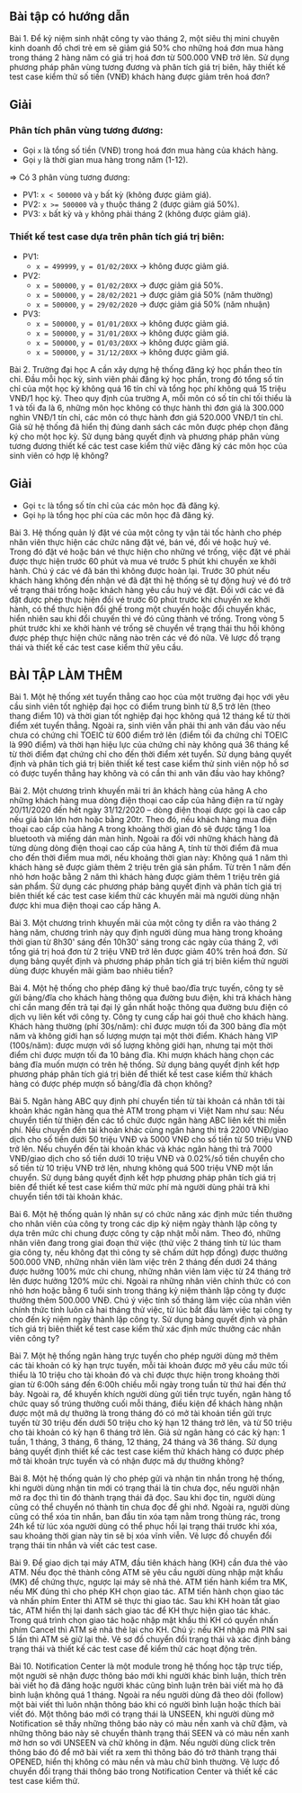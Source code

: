 ## Bài tập có hướng dẫn

Bài 1. Để kỷ niệm sinh nhật công ty vào tháng 2, một siêu thị mini chuyên kinh doanh đồ chơi trẻ em sẽ giảm giá 50% cho những hoá đơn mua hàng trong tháng 2 hàng năm có giá trị hoá đơn từ 500.000 VNĐ trở lên. Sử dụng phương pháp phân vùng tương đương và phân tích giá trị biên, hãy thiết kế test case kiểm thử số tiền (VNĐ) khách hàng được giảm trên hoá đơn?

## Giải

### Phân tích phân vùng tương đương:
- Gọi `x` là tổng số tiền (VNĐ) trong hoá đơn mua hàng của khách hàng.
- Gọi `y` là thời gian mua hàng trong năm (1-12).

=> Có 3 phân vùng tương đương:
- PV1: `x < 500000` và `y` bất kỳ (không được giảm giá).
- PV2: `x >= 500000` và `y` thuộc tháng 2 (được giảm giá 50%).
- PV3: `x` bất kỳ và `y` không phải tháng 2 (không được giảm giá).

### Thiết kế test case dựa trên phân tích giá trị biên:
- PV1: 
    - `x = 499999`, `y = 01/02/20XX` -> không được giảm giá.
- PV2:
    - `x = 500000`, `y = 01/02/20XX` -> được giảm giá 50%.
    - `x = 500000`, `y = 28/02/2021` -> được giảm giá 50% (năm thường)
    - `x = 500000`, `y = 29/02/2020` -> được giảm giá 50% (năm nhuận)
- PV3:
    - `x = 500000`, `y = 01/01/20XX` -> không được giảm giá.
    - `x = 500000`, `y = 31/01/20XX` -> không được giảm giá.
    - `x = 500000`, `y = 01/03/20XX` -> không được giảm giá.
    - `x = 500000`, `y = 31/12/20XX` -> không được giảm giá.



Bài 2. Trường đại học A cần xây dựng hệ thống đăng ký học phần theo tín chỉ. Đầu mỗi học kỳ, sinh viên phải đăng ký học phần, trong đó tổng số tín chỉ của một học kỳ không quá 16 tín chỉ và tổng học phí không quá 15 triệu VNĐ/1 học kỳ. Theo quy định của trường A, mỗi môn có số tín chỉ tối thiểu là 1 và tối đa là 6, những môn học không có thực hành thì đơn giá là 300.000 nghìn VNĐ/1 tín chỉ, các môn có thực hành đơn giá 520.000 VNĐ/1 tín chỉ. Giả sử hệ thống đã hiển thị đúng danh sách các môn được phép chọn đăng ký cho một học kỳ. Sử dụng bảng quyết định và phương pháp phân vùng tương đương thiết kế các test case kiểm thử việc đăng ký các môn học của sinh viên có hợp lệ không?

## Giải

- Gọi `tc` là tổng số tín chỉ của các môn học đã đăng ký.
- Gọi `hp` là tổng học phí của các môn học đã đăng ký.




Bài 3. Hệ thống quản lý đặt vé của một công ty vận tải tốc hành cho phép nhân viên thực hiện các chức năng đặt vé, bán vé, đổi vé hoặc huỷ vé. Trong đó đặt vé hoặc bán vé thực hiện cho những vé trống, việc đặt vé phải được thực hiện trước 60 phút và mua vé trước 5 phút khi chuyến xe khởi hành. Chú ý các vé đã bán thì không được hoàn lại. Trước 30 phút nếu khách hàng không đến nhận vé đã đặt thì hệ thống sẽ tự động huỷ vé đó trở về trạng thái trống hoặc khách hàng yêu cầu huỷ vé đặt. Đối với các vé đã đặt được phép thực hiện đổi vé trước 60 phút trước khi chuyến xe khởi hành, có thể thực hiện đổi ghế trong một chuyến hoặc đổi chuyến khác, hiển nhiên sau khi đổi chuyến thì vé đó cũng thành vé trống. Trong vòng 5 phút trước khi xe khởi hành vé trống sẽ chuyển về trạng thái thu hồi không được phép thực hiện chức năng nào trên các vé đó nữa. Vẽ lược đồ trạng thái và thiết kế các test case kiểm thử yêu cầu.

## BÀI TẬP LÀM THÊM

Bài 1. Một hệ thống xét tuyển thẳng cao học của một trường đại học với yêu cầu sinh viên tốt nghiệp đại học có điểm trung bình từ 8,5 trở lên (theo thang điểm 10) và thời gian tốt nghiệp đại học không quá 12 tháng kể từ thời điểm xét tuyển thẳng. Ngoài ra, sinh viên vẫn phải thi anh văn đầu vào nếu chưa có chứng chỉ TOEIC từ 600 điểm trở lên (điểm tối đa chứng chỉ TOEIC là 990 điểm) và thời hạn hiệu lực của chứng chỉ này không quá 36 tháng kể từ thời điểm đạt chứng chỉ cho đến thời điểm xét tuyển. Sử dụng bảng quyết định và phân tích giá trị biên thiết kế test case kiểm thử sinh viên nộp hồ sơ có được tuyển thẳng hay không và có cần thi anh văn đầu vào hay không?


Bài 2. Một chương trình khuyến mãi tri ân khách hàng của hãng A cho những khách hàng mua dòng điện thoại cao cấp của hãng điện ra từ ngày 20/11/2020 đến hết ngày 31/12/2020 – dòng điện thoại được gọi là cao cấp nếu giá bán lớn hơn hoặc bằng 20tr. Theo đó, nếu khách hàng mua điện thoại cao cấp của hãng A trong khoảng thời gian đó sẽ được tặng 1 loa bluetooth và miếng dán màn hình. Ngoài ra đối với những khách hàng đã từng dùng dòng điện thoại cao cấp của hãng A, tính từ thời điểm đã mua cho đến thời điểm mua mới, nếu khoảng thời gian này:
Không quá 1 năm thì khách hàng sẽ được giảm thêm 2 triệu trên giá sản phẩm.
Từ trên 1 năm đến nhỏ hơn hoặc bằng 2 năm thì khách hàng được giảm thêm 1 triệu trên giá sản phẩm.
Sử dụng các phương pháp bảng quyết định và phân tích giá trị biên thiết kế các test case kiểm thử các khuyến mãi mà người dùng nhận được khi mua điện thoại cao cấp hãng A.

Bài 3. Một chương trình khuyến mãi của một công ty diễn ra vào tháng 2 hàng năm, chương trình này quy định người dùng mua hàng trong khoảng thời gian từ 8h30' sáng đến 10h30' sáng trong các ngày của tháng 2, với tổng giá trị hoá đơn từ 2 triệu VNĐ trở lên được giảm 40% trên hoá đơn.
Sử dụng bảng quyết định và phương pháp phân tích giá trị biên kiểm thử người dùng được khuyến mãi giảm bao nhiêu tiền?

Bài 4. Một hệ thống cho phép đăng ký thuê bao/đĩa trực tuyến, công ty sẽ gửi bảng/đĩa cho khách hàng thông qua đường bưu điện, khi trả khách hàng chỉ cần mang đến trả tại đại lý gần nhất hoặc thông qua đường bưu điện có dịch vụ liên kết với công ty. Công ty cung cấp hai gói thuê cho khách hàng.
Khách hàng thường (phí 30`$`/năm): chỉ được mượn tối đa 300 bảng đĩa một năm và không giới hạn số lượng mượn tại một thời điểm.
Khách hàng VIP (100`$`/năm): được mượn với số lượng không giới hạn, nhưng tại một thời điểm chỉ được mượn tối đa 10 bảng đĩa.
Khi mượn khách hàng chọn các bảng đĩa muốn mượn có trên hệ thống. Sử dụng bảng quyết định kết hợp phương pháp phân tích giá trị biên để thiết kế test case kiểm thử khách hàng có được phép mượn số bảng/đĩa đã chọn không?

Bài 5. Ngân hàng ABC quy định phí chuyển tiền từ tài khoản cá nhân tới tài khoản khác ngân hàng qua thẻ ATM trong phạm vi Việt Nam như sau:
Nếu chuyển tiền từ thiện đến các tổ chức được ngân hàng ABC liên kết thì miễn phí.
Nếu chuyển đến tài khoản khác cùng ngân hàng thì trả 2200 VNĐ/giao dịch cho số tiền dưới 50 triệu VNĐ và 5000 VNĐ cho số tiền từ 50 triệu VNĐ trở lên.
Nếu chuyển đến tài khoản khác và khác ngân hàng thì trả 7000 VNĐ/giao dịch cho số tiền dưới 10 triệu VNĐ và 0.02%/số tiền chuyển cho số tiền từ 10 triệu VNĐ trở lên, nhưng không quá 500 triệu VNĐ một lần chuyển.
Sử dụng bảng quyết định kết hợp phương pháp phân tích giá trị biên để thiết kế test case kiểm thử mức phí mà người dùng phải trả khi chuyển tiền tới tài khoản khác.


Bài 6. Một hệ thống quản lý nhân sự có chức năng xác định mức tiền thưởng cho nhân viên của công ty trong các dịp kỷ niệm ngày thành lập công ty dựa trên mức chi chung được công ty cập nhật mỗi năm. Theo đó, những nhân viên đang trong giai đoạn thử việc (thử việc 2 tháng tính từ lúc tham gia công ty, nếu không đạt thì công ty sẽ chấm dứt hợp đồng) được thưởng 500.000 VNĐ, những nhân viên làm việc trên 2 tháng đến dưới 24 tháng được hưởng 100% mức chi chung, những nhân viên làm việc từ 24 tháng trở lên được hưởng 120% mức chi. Ngoài ra những nhân viên chính thức có con nhỏ hơn hoặc bằng 6 tuổi sinh trong tháng kỷ niệm thành lập công ty được thưởng thêm 500.000 VNĐ. Chú ý việc tính số tháng làm việc của nhân viên chính thức tính luôn cả hai tháng thử việc, từ lúc bắt đầu làm việc tại công ty cho đến kỷ niệm ngày thành lập công ty.
Sử dụng bảng quyết định và phân tích giá trị biên thiết kế test case kiểm thử xác định mức thưởng các nhân viên công ty?

Bài 7. Một hệ thống ngân hàng trực tuyến cho phép người dùng mở thêm các tài khoản có kỳ hạn trực tuyến, mỗi tài khoản được mở yêu cầu mức tối thiểu là 10 triệu cho tài khoản đó và chỉ được thực hiện trong khoảng thời gian từ 6:00h sáng đến 6:00h chiều mỗi ngày trong tuần từ thứ hai đến thứ bảy. Ngoài ra, để khuyến khích người dùng gửi tiền trực tuyến, ngân hàng tổ chức quay số trúng thưởng cuối mỗi tháng, điều kiện để khách hàng nhận được một mã dự thưởng là trong tháng đó có mở tài khoản tiền gửi trực tuyến từ 30 triệu đến dưới 50 triệu cho kỳ hạn 12 tháng trở lên, và từ 50 triệu cho tài khoản có kỳ hạn 6 tháng trở lên. Giả sử ngân hàng có các kỳ hạn: 1 tuần, 1 tháng, 3 tháng, 6 tháng, 12 tháng, 24 tháng và 36 tháng.
Sử dụng bảng quyết định thiết kế các test case kiểm thử khách hàng có được phép mở tài khoản trực tuyến và có nhận được mã dự thưởng không?


Bài 8. Một hệ thống quản lý cho phép gửi và nhận tin nhắn trong hệ thống, khi người dùng nhận tin mới có trạng thái là tin chưa đọc, nếu người nhận mở ra đọc thì tin đó thành trạng thái đã đọc. Sau khi đọc tin, người dùng cũng có thể chuyển nó thành tin chưa đọc để ghi nhớ. Ngoài ra, người dùng cũng có thể xóa tin nhắn, ban đầu tin xóa tạm nằm trong thùng rác, trong 24h kể từ lúc xóa người dùng có thể phục hồi lại trạng thái trước khi xóa, sau khoảng thời gian này tin sẽ bị xóa vĩnh viễn.
Vẽ lược đồ chuyển đổi trạng thái tin nhắn và viết các test case.

Bài 9. Để giao dịch tại máy ATM, đầu tiên khách hàng (KH) cần đưa thẻ vào ATM. Nếu đọc thẻ thành công ATM sẽ yêu cầu người dùng nhập mật khẩu (MK) để chứng thực, ngược lại máy sẽ nhả thẻ. ATM tiến hành kiểm tra MK, nếu MK đúng thì cho phép KH chọn giao tác. ATM tiến hành chọn giao tác và nhấn phím Enter thì ATM sẽ thực thi giao tác. Sau khi KH hoàn tất giao tác, ATM hiển thị lại danh sách giao tác để KH thực hiện giao tác khác. Trong quá trình chọn giao tác hoặc nhập mật khẩu thì KH có quyền nhấn phím Cancel thì ATM sẽ nhả thẻ lại cho KH. Chú ý: nếu KH nhập mã PIN sai 5 lần thì ATM sẽ giữ lại thẻ. Vẽ sơ đồ chuyển đổi trạng thái và xác định bảng trạng thái và thiết kế các test case để kiểm thử các hoạt động trên.

Bài 10. Notification Center là một module trong hệ thống học tập trực tiếp, một người sẽ nhận được thông báo mới khi người khác bình luận, thích trên bài viết họ đã đăng hoặc người khác cũng bình luận trên bài viết mà họ đã bình luận không quá 1 tháng. Ngoài ra nếu người dùng đã theo dõi (follow) một bài viết thì luôn nhận thông báo khi có người bình luận hoặc thích bài viết đó. Một thông báo mới có trạng thái là UNSEEN, khi người dùng mở Notification sẽ thấy những thông báo này có màu nền xanh và chữ đậm, và những thông báo này sẽ chuyển thành trạng thái SEEN và có màu nền xanh mờ hơn so với UNSEEN và chữ không in đậm. Nếu người dùng click trên thông báo đó để mở bài viết ra xem thì thông báo đó trở thành trạng thái OPENED, hiển thị không có màu nền và màu chữ bình thường.
Vẽ lược đồ chuyển đổi trạng thái thông báo trong Notification Center và thiết kế các test case kiểm thử.

